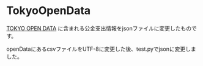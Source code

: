 # TokyoOpenData

[TOKYO OPEN DATA](https://catalog.data.metro.tokyo.lg.jp/dataset/t000016d0000000044) に含まれる公金支出情報をjsonファイルに変更したものです。

openDataにあるcsvファイルをUTF-8に変更した後、test.pyでjsonに変更しました。
